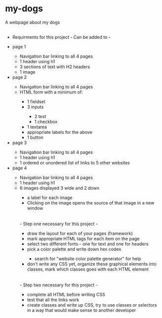 # my-dogs
A webpage about my dogs
<br><br>
- Requirments for this project - Can be added to -
<ul>
    <li>page 1</li>
    <ul>
        <li>Navigation bar linking to all 4 pages</li>
        <li>1 header using h1</li>
        <li>3 sections of text with H2 headers</li>
        <li>1 image</li>
    </ul>
    <li>page 2</li>
    <ul>
        <li>Navigation bar linking to all 4 pages</li>
        <li>HTML form with a minimum of:</li>
        <ul>
            <li>1 fieldset</li>
            <li>3 inputs</li>
            <ul>
                <li>2 test</li>
                <li>1 checkbox</li>
            </ul>
            <li>1 textarea</li>
            <li>appropriate labels for the above</li>
            <li>1 button</li>
        </ul>
    </ul>
    <li>page 3</li>
    <ul>
        <li>Navigation bar linking to all 4 pages</li>
        <li>1 header using h1</li>
        <li>1 ordered or unordered list of links to 5 other websites</li>
    </ul>
    <li>page 4</li>
    <ul>
        <li>Navigation bar linking to all 4 pages</li>
        <li>1 header using h1</li>
        <li>6 images displayed 3 wide and 2 down</li>
        <ul>
            <li>a label for each image</li>
            <li>Clicking on the image opens the source of that image in a new window</li>
</ul>
<br><br>
- Step one necessary for this project -
<ul>
    <li>draw the layout for each of your pages (framework)</li>
    <li>mark appropriate HTML tags for each item on the page</li>
    <li>select two different fonts - one for text and one for headers</li>
    <li>pick a color palette and write down hex codes</li>
    <ul>
        <li>search for "website color palette generator" for help</li>
    </ul>
    <li>don't write any CSS yet, organize these graphical elements into classes, mark which classes goes with each HTML element</li>
</ul>
<br><br>
- Step two necessary for this project -
<ul>
    <li>complete all HTML before writing CSS</li>
    <li>test that all the links work</li>
    <li>create classes and write up CSS, try to use classes or selectors in a way that would make sense to another developer</li>
</ul>
